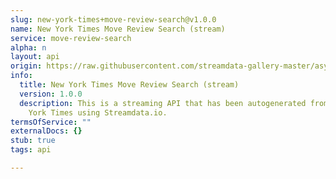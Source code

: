 ```yaml
---
slug: new-york-times+move-review-search@v1.0.0
name: New York Times Move Review Search (stream)
service: move-review-search
alpha: n
layout: api
origin: https://raw.githubusercontent.com/streamdata-gallery-master/asyncapi/master/_listings/new-york-times/new-york-times-move-review-search-stream-async.md
info:
  title: New York Times Move Review Search (stream)
  version: 1.0.0
  description: This is a streaming API that has been autogenerated from the New
    York Times using Streamdata.io.
termsOfService: ""
externalDocs: {}
stub: true
tags: api

---
```

